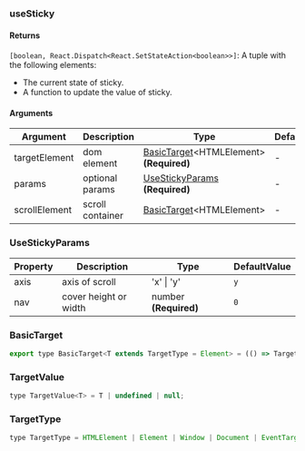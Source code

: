 ### useSticky

#### Returns
`[boolean, React.Dispatch<React.SetStateAction<boolean>>]`: A tuple with the following elements:
- The current state of sticky.
- A function to update the value of sticky.

#### Arguments
|Argument|Description|Type|DefaultValue|
|---|---|---|---|
|targetElement|dom element|[BasicTarget](#basictarget)&lt;HTMLElement&gt;  **(Required)**|-|
|params|optional params|[UseStickyParams](#usestickyparams)  **(Required)**|-|
|scrollElement|scroll container|[BasicTarget](#basictarget)&lt;HTMLElement&gt; |-|

### UseStickyParams

|Property|Description|Type|DefaultValue|
|---|---|---|---|
|axis|axis of scroll|'x' \| 'y' |`y`|
|nav|cover height or width|number  **(Required)**|`0`|

### BasicTarget

```js
export type BasicTarget<T extends TargetType = Element> = (() => TargetValue<T>) | TargetValue<T> | MutableRefObject<TargetValue<T>>;
```

### TargetValue

```js
type TargetValue<T> = T | undefined | null;
```

### TargetType

```js
type TargetType = HTMLElement | Element | Window | Document | EventTarget;
```